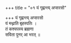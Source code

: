 +++
title = "०१ यं गृह्णन्त्य् अप्सरसो"

+++
यं गृह्णन्त्य् अप्सरसो  
यं मथ्नाति बृहस्पतिः ।  
तं कश्यपस्य ब्रह्मणा  
सविता पुनर् आ भरत् ॥
